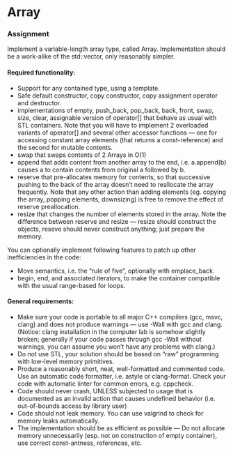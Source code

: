# Array

### Assignment

Implement a variable-length array type, called Array. Implementation should be a work-alike of the std::vector, only reasonably simpler.

#### Required functionality:
- Support for any contained type, using a template.
- Safe default constructor, copy constructor, copy assignment operator and destructor.
- implementations of empty, push_back, pop_back, back, front, swap, size, clear, assignable version of operator[] that behave as usual with STL containers. Note that you will have to implement 2 overloaded variants of operator[] and several other accessor functions — one for accessing constant array elements (that returns a const-reference) and the second for mutable contents.
- swap that swaps contents of 2 Arrays in O(1)
- append that adds content from another array to the end, i.e. a.append(b) causes a to contain contents from original a followed by b.
- reserve that pre-allocates memory for contents, so that successive pushing to the back of the array doesn’t need to reallocate the array frequently. Note that any other action than adding elements (eg. copying the array, popping elements, downsizing) is free to remove the effect of reserve preallocation.
- resize that changes the number of elements stored in the array. Note the difference between reserve and resize — resize should construct the objects, reseve should never construct anything; just prepare the memory.

You can optionally implement following features to patch up other inefficiencies in the code:

- Move semantics, i.e. the “rule of five”, optionally with emplace_back.
- begin, end, and associated iterators, to make the container compatible with the usual range-based for loops.

#### General requirements:

- Make sure your code is portable to all major C++ compilers (gcc, msvc, clang) and does not produce warnings — use -Wall with gcc and clang. (Notice: clang installation in the computer lab is somehow slightly broken; generally if your code passes through gcc -Wall without warnings, you can assume you won’t have any problems with clang.)
- Do not use STL, your solution should be based on “raw” programming with low-level memory primitives.
- Produce a reasonably short, neat, well-formatted and commented code. Use an automatic code formatter, i.e. astyle or clang-format. Check your code with automatic linter for common errors, e.g. cppcheck.
- Code should never crash, UNLESS subjected to usage that is documented as an invalid action that causes undefined behavior (i.e. out-of-bounds access by library user)
- Code should not leak memory. You can use valgrind to check for memory leaks automatically.
- The implementation should be as efficient as possible — Do not allocate memory unnecessarily (esp. not on construction of empty container), use correct const-antness, references, etc.
